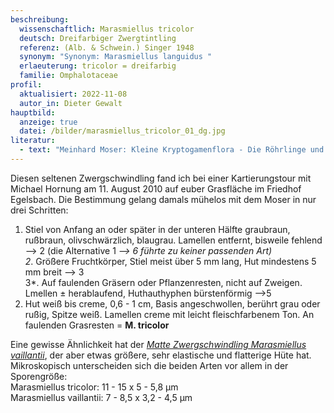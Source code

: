 ```yaml
---
beschreibung:
  wissenschaftlich: Marasmiellus tricolor
  deutsch: Dreifarbiger Zwergtintling
  referenz: (Alb. & Schwein.) Singer 1948
  synonym: "Synonym: Marasmiellus languidus "
  erlaeuterung: tricolor = dreifarbig
  familie: Omphalotaceae
profil:
  aktualisiert: 2022-11-08
  autor_in: Dieter Gewalt
hauptbild:
  anzeige: true
  datei: /bilder/marasmiellus_tricolor_01_dg.jpg
literatur:
  - text: "Meinhard Moser: Kleine Kryptogamenflora - Die Röhrlinge und Blätterpilze"
---
```

Diesen seltenen Zwergschwindling fand ich bei einer Kartierungstour mit Michael Hornung am 11. August 2010 auf euber Grasfläche im Friedhof Egelsbach. Die Bestimmung gelang damals mühelos mit dem Moser in nur drei Schritten:

1. Stiel von Anfang an oder später in der unteren Hälfte graubraun, rußbraun, olivschwärzlich, blaugrau. Lamellen entfernt, bisweile fehlend --> 2 (die Alternative 1 *\--> 6 führte zu keiner passenden Art)\
   2*. Größere Fruchtkörper, Stiel meist über 5 mm lang, Hut mindestens 5 mm breit --> 3\
   3*. Auf faulenden Gräsern oder Pflanzenresten, nicht auf Zweigen. Lmellen ± herablaufend, Huthauthyphen bürstenförmig -->5  
2. Hut weiß bis creme, 0,6 - 1 cm, Basis angeschwollen, berührt grau oder rußig, Spitze weiß. Lamellen creme mit leicht fleischfarbenem Ton. An faulenden Grasresten = **M. tricolor**

Eine gewisse Ähnlichkeit hat der *[Matte Zwergschwindling Marasmiellus vaillantii](/pilze/marasmiellus-vaillantii-matter-zwergschwindling)*, der aber etwas größere, sehr elastische und flatterige Hüte hat. Mikroskopisch unterscheiden sich die beiden Arten vor allem in der Sporengröße:\
Marasmiellus tricolor:  11 - 15 x 5 - 5,8 µm\
Marasmiellus vaillantii:  7 - 8,5 x 3,2 - 4,5 µm